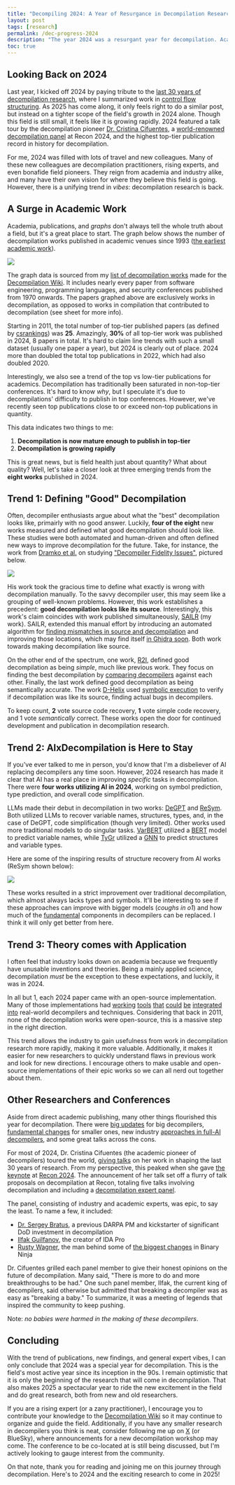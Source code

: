 ```yaml
---
title: "Decompiling 2024: A Year of Resurgance in Decompilation Research"
layout: post
tags: [research]
permalink: /dec-progress-2024
description: "The year 2024 was a resurgant year for decompilation. Academic publications from that year made up nearly 30% of all top publications ever made in decompilation. In this post, I do a summarization and retrospective of both the academic and ideological progress of decompilation in 2024. Hint: decompilation research is back. "
toc: true
---
```


## Looking Back on 2024
Last year, I kicked off 2024 by paying tribute to the [last 30 years of decompilation research](https://mahaloz.re/dec-history-pt1), where I summarized work in [control flow structuring](https://mahaloz.re/dec-history-pt2).
As 2025 has come along, it only feels right to do a similar post, but instead on a tighter scope of the field's growth in 2024 alone.
Though this field is still small, it feels like it is growing rapidly.
2024 featured a talk tour by the decompilation pioneer [Dr. Cristina Cifuentes](https://x.com/criscifuentes?lang=en), a [world-renowned decompilation panel](https://cfp.recon.cx/recon2024/talk/NAPZWM/) at Recon 2024, and the highest top-tier publication record in history for decompilation.

For me, 2024 was filled with lots of travel and new colleagues.
Many of these new colleagues are decompilation practitioners, rising experts, and even bonafide field pioneers.
They reign from academia and industry alike, and many have their own vision for where they believe this field is going.
However, there is a unifying trend in _vibes_: decompilation research is back.
  
## A Surge in Academic Work
Academia, publications, and _graphs_ don't always tell the whole truth about a field, but it's a great place to start.
The graph below shows the number of decompilation works published in academic venues since 1993 ([the earliest academic work](https://clei.org/proceedings_data/CLEI1993/TOMO%201/Tomo%201%20por%20articulo_OCR/CLEI%201993-tomo%201_257-266_OCR.pdf)).

![](/assets/images/dec-recap-24/pubs_per_year.png)

The graph data is sourced from my [list of decompilation works](https://docs.google.com/spreadsheets/d/13QUqON6cwNADk-2E1hwiKxXeCd0ESXUmkA9_dweCESM/edit?usp=sharing) made for the [Decompilation Wiki](https://decompilation.wiki/).
It includes nearly every paper from software engineering, programming languages, and security conferences published from 1970 onwards.
The papers graphed above are exclusively works in decompilation, as opposed to works in compilation that contributed to decompilation (see sheet for more info).  

Starting in 2011, the total number of top-tier published papers (as defined by [csrankings](https://csrankings.org/)) was **25**.
Amazingly, **30%** of all top-tier work was published in 2024, 8 papers in total.
It's hard to claim line trends with such a small dataset (usually one paper a year), but 2024 is clearly out of place.
2024 more than doubled the total top publications in 2022, which had also doubled 2020.

Interestingly, we also see a trend of the top vs low-tier publications for academics.
Decompilation has traditionally been saturated in non-top-tier conferences.
It's hard to know _why_, but I speculate it's due to decompilations' difficulty to publish in top conferences.
However, we've recently seen top publications close to or exceed non-top publications in quantity. 

This data indicates two things to me:
1. **Decompilation is now mature enough to publish in top-tier**
2. **Decompilation is growing rapidly**

  
This is great news, but is field health just about quantity? What about quality?
Well, let's take a closer look at three emerging trends from the **eight works** published in 2024.  

## Trend 1: Defining "Good" Decompilation
Often, decompiler enthusiasts argue about what the "best" decompilation looks like, primairly with no good answer.
Luckily, **four of the eight** new works measured and defined what good decompilation should look like.
These studies were both automated and human-driven and often defined new ways to improve decompilation for the future.
Take, for instance, the work from [Dramko et al.](https://se-phd.s3d.cmu.edu/People/students/student-bios/dramko-luke.html) on studying ["Decompiler Fidelity Issues"](https://www.usenix.org/conference/usenixsecurity24/presentation/dramko), pictured below.  

![](/assets/images/dec-recap-24/dramko_paper.png)  

His work took the gracious time to define what exactly is wrong with decompilation manually.
To the savvy decompiler user, this may seem like a grouping of well-known problems.
However, this work establishes a precedent: **good decompilation looks like its source**.
Interestingly, this work's claim coincides with work published simultaneously, [SAILR](https://www.usenix.org/system/files/sec23winter-prepub-301-basque.pdf) (my work).
SAILR, extended this manual effort by introducing an automated algorithm for [finding mismatches in source and decompilation](https://github.com/mahaloz/sailr-eval) and improving those locations, which may find itself [in Ghidra soon](https://github.com/NationalSecurityAgency/ghidra/issues/6133).
Both work towards making decompilation like source.
  
On the other end of the spectrum, one work, [R2I](https://dl.acm.org/doi/10.1145/3643744), defined good decompilation as being _simple_, much like previous work.
They focus on finding the best decompilation by [comparing decompilers](https://dogbolt.org/) against each other.
Finally, the last work defined good decompilation as being semantically accurate.
The work [D-Helix](https://www.usenix.org/system/files/usenixsecurity24-zou.pdf) used [symbolic execution](https://en.wikipedia.org/wiki/Symbolic_execution) to verify if decompilation was like its source, finding actual bugs in decompilers.  

To keep count, **2** vote source code recovery, **1** vote simple code recovery, and 1 vote _semantically_ correct.
These works open the door for continued development and publication in decompilation research.  

## Trend 2: AIxDecompilation is Here to Stay
If you've ever talked to me in person, you'd know that I'm a disbeliever of AI replacing decompilers any time soon.
However, 2024 research has made it clear that AI has a real place in improving _specific_ tasks in decompilation.
There were **four works utilizing AI in 2024**, working on symbol prediction, type prediction, and overall code simplification.

LLMs made their debut in decompilation in two works: [DeGPT](https://www.ndss-symposium.org/wp-content/uploads/2024-401-paper.pdf) and [ReSym](https://www.cs.purdue.edu/homes/lintan/publications/resym-ccs24.pdf).
Both utilized LLMs to recover variable names, structures, types, and, in the case of DeGPT, code simplification (though very limited).
Other works used more traditional models to do singular tasks.
[VarBERT](https://adamdoupe.com/publications/varbert-oakland2024.pdf) utilized a [BERT](https://en.wikipedia.org/wiki/BERT_(language_model)) model to predict variable names, while [TyGr](https://www.usenix.org/system/files/usenixsecurity24-zhu-chang.pdf) utilized a [GNN](https://en.wikipedia.org/wiki/Graph_neural_network) to predict structures and variable types.  

Here are some of the inspiring results of structure recovery from AI works (ReSym shown below):

![](/assets/images/dec-recap-24/resym_example.png)

These works resulted in a strict improvement over traditional decompilation, which almost always lacks types and symbols.
It'll be interesting to see if these approaches can improve with bigger models (_coughs in o1_) and how much of the [fundamental](https://decompilation.wiki/fundamentals/overview/) components in decompilers can be replaced.
I think it will only get better from here.

## Trend 3: Theory comes with Application
I often feel that industry looks down on academia because we frequently have unusable inventions and theories.
Being a mainly applied science, decompilation _must_ be the exception to these expectations, and luckily, it was in 2024.

In all but 1, each 2024 paper came with an open-source implementation.
Many of those implementations had [working](https://github.com/mahaloz/angr-sailr) [tools](https://github.com/binsync/varbert_api) [that](https://github.com/lt-asset/resym) [could](https://github.com/purseclab/D-helix) [be](https://github.com/PeiweiHu/DeGPT) [integrated](https://github.com/sefcom/TYGR) [into](https://github.com/e0mh4/R2I) real-world decompilers and techniques.
Considering that back in 2011, none of the decompilation works were open-source, this is a massive step in the right direction.

This trend allows the industry to gain usefulness from work in decompilation research more rapidly, making it more valuable.
Additionally, it makes it easier for new researchers to quickly understand flaws in previous work and look for new directions.
I encourage others to make usable and open-source implementations of their epic works so we can all nerd out together about them. 

## Other Researchers and Conferences

Aside from direct academic publishing, many other things flourished this year for decompilation.
There were [big updates](https://hex-rays.com/blog/discover-ida-9.0-exciting-new-features-and-improvements) for big decompilers, [fundamental changes](https://binary.ninja/2024/06/19/restructuring-the-decompiler.html) for smaller ones, new industry [approaches in full-AI decompilers](https://blog.reveng.ai/training-an-llm-to-decompile-assembly-code/), and some great talks across the cons.

For most of 2024, Dr. Cristina Cifuentes (the academic pioneer of decompilers) toured the world, [giving talks](https://www.youtube.com/watch?app=desktop&v=wo3xEa2elp4&list=PLUzWZANghr3bfJ3teu-bvdAZJzmU0g4iY&index=32) on her work in shaping the last 30 years of research.
From my perspective, this peaked when she gave [the keynote](https://cfp.recon.cx/recon2024/talk/GYG8FH/) at [Recon 2024](https://cfp.recon.cx/recon2024/schedule/).
The announcement of her talk set off a flurry of talk proposals on decompilation at Recon, totaling five talks involving decompilation and including a [decompilation expert panel](https://cfp.recon.cx/recon2024/talk/NAPZWM/).

The panel, consisting of industry and academic experts, was epic, to say the least.
To name a few, it included:

- [Dr. Sergey Bratus](https://web.cs.dartmouth.edu/people/sergey-bratus), a previous DARPA PM and kickstarter of significant DoD investment in decompilation
- [Ilfak Guilfanov](https://en.wikipedia.org/wiki/Ilfak_Guilfanov), the creator of IDA Pro
- [Rusty Wagner](https://github.com/D0ntPanic), the man behind some of [the biggest changes](https://binary.ninja/2024/06/19/restructuring-the-decompiler.html) in Binary Ninja

Dr. Cifuentes grilled each panel member to give their honest opinions on the future of decompilation.
Many said, "There is more to do and more breakthroughs to be had."
One such panel member, Ilfak, the current king of decompilers, said otherwise but admitted that breaking a decompiler was as easy as "breaking a baby."
To summarize, it was a meeting of legends that inspired the community to keep pushing.

Note: _no babies were harmed in the making of these decompilers_.

## Concluding
With the trend of publications, new findings, and general expert vibes, I can only conclude that 2024 was a special year for decompilation.
This is the field's most active year since its inception in the 90s.
I remain optimistic that it is only the beginning of the research that will come in decompilation.
That also makes 2025 a spectacular year to ride the new excitement in the field and do great research, both from new and old researchers.

If you are a rising expert (or a zany practitioner), I encourage you to contribute your knowledge to the [Decompilation Wiki](https://decompilation.wiki/) so it may continue to organize and guide the field.
Additionally, if you have any smaller research in decompilers you think is neat, consider following me up on [X](https://x.com/mahal0z) (or BlueSky), where announcements for a new decompilation workshop may come.
The conference to be co-located at is still being discussed, but I'm actively looking to gauge interest from the community.

On that note, thank you for reading and joining me on this journey through decompilation.
Here's to 2024 and the exciting research to come in 2025!